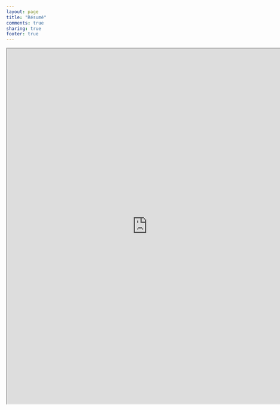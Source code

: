 ```yaml
---
layout: page
title: "Résumé"
comments: true
sharing: true
footer: true
---
```

<iframe src="https://docs.google.com/file/d/0ByM_wRIVnKsnRUY2dUxOVktJUWM/preview" width="750" height="950"></iframe>